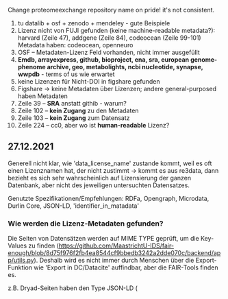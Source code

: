
Change proteomeexchange repository name on pride! it's not consistent.

1.	tu datalib + osf + zenodo + mendeley - gute Beispiele
2. Lizenz nicht von FUJI gefunden (keine machine-readable metadata?): harvard (Zeile 47), addgene (Zeile 84), codeocean (Zeile 99-101)
Metadata haben: codeocean, openneuro
3.	OSF – Metadaten-Lizenz Feld vorhanden, nicht immer ausgefüllt
4.	**Emdb, arrayexpress, github, bioproject, ena, sra, european genome-phenome archive, geo, metabolights, ncbi nucleotide, synapse, wwpdb** - terms of us wie erwartet
5.	keine Lizenzen für Nicht-DOI in figshare gefunden
6.	Figshare -> keine Metadaten über Lizenzen; andere general-purposed haben Metadaten
7.	Zeile 39 – **SRA** anstatt githib - warum?
8.	Zeile 102 – **kein Zugang** zu den Metadaten
9.	Zeile 103 – **kein Zugang** zum Datensatz
10.	Zeile 224 – cc0, aber wo ist **human-readable** Lizenz?


## 27.12.2021

Generell nicht klar, wie 'data_license_name' zustande kommt, weil es oft einen Lizenznamen hat, der nicht zustimmt -> kommt es aus re3data, dann bezieht es sich sehr wahrscheinlich auf Lizensierung der ganzen Datenbank, aber nicht des jeweiligen untersuchten Datensatzes.

Genutzte Spezifikationen/Empfehlungen: RDFa, Opengraph, Microdata, Durlin Core, JSON-LD, 'identifier_in_matadata'

### Wie werden die Lizenz-Metadaten gefunden?
Die Seiten von Datensätzen werden auf MIME TYPE geprüft, um die Key-Values zu finden (https://github.com/MaastrichtU-IDS/fair-enough/blob/8d75f976f2fb4ea8544cf9bbedb3242a2dde070c/backend/app/utils.py).
Deshalb wird es nicht immer durch Menschen über die Export-Funktion wie 'Export in DC/Datacite' auffindbar, aber die FAIR-Tools finden es.

z.B. Dryad-Seiten haben den Type JSON-LD (<script type="application/ld+json">), dass problemlos von FAIR-Enough gefunden wird.
  
Leider bedeutet es nicht, dass die Tools alles finden, was Menschen finden - sie sind noch recht schlecht mit dem Scannen von separaten Metadaten-Dateien (siehe 4, 6).
 
### Ausnahmen:

1. Figshare (Zeile 4) ohne DOI: MIME-Type akzeptabel, aber keine Auffinbarkeit - **warum**?

2. Harvard (Zeile 47): in JSON-LD Lizenz Information vorhanden, FAIR-Enough findet es, aber die Entscheidung ist "Could not find license information in metadata" - **warum**?
  
3. Mendeley (Zeile 48): FUJI richtig, FAIR-Enough falsch - in Evaluation output gibt es 'json-ld' mit der Lizenz - warum nicht gefunden?

3. OSF (Zeile 55): FAIR-Enough und FUJI keine Übereinstimmung -> FAIR-Enough ist hier schlechter
  
4. CodeOCean (Zeile 102): ohne DOI weder durch FUJI, noch durch FAIR-Enough die separate Metadaten-Datei gefunden;
  Mit DOI erfolgreich.
  
  data_license_name -> 'CC0_AND_Copyrights_AND_other' - warum CC0 hier?
  
5. Global Health Data Exchange (Zeile 222): wirklich keine Metadaten, obwohl die Lizenz human readable ist
  
6. OpenNeuro (Zeile 241): wenige Metadaten durch FAIR-Enough gefunden; separate Datei mit Metadaten, humanreadable.
